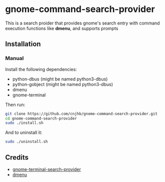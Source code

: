 # gnome-command-search-provider
This is a search proider that provides gnome's search entry with command execution functions like **dmenu**, and supports prompts

## Installation

### Manual


Install the following dependencies:

- python-dbus (might be named python3-dbus)
- python-gobject (might be named python3-dbus)
- dmenu
- gnome-terminal

Then run:
``` bash
git clone https://github.com/cnjhb/gnome-command-search-provider.git
cd gnome-command-search-provider
sudo ./install.sh
```

And to uninstall it:
``` bash
sudo ./uninstall.sh
```

## Credits

- [gnome-terminal-search-provider](https://github.com/Cacaonut/gnome-terminal-search-provider)
- [dmenu](http://tools.suckless.org/dmenu/)
